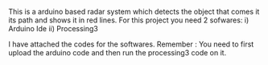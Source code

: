 This is a arduino based radar system which detects the object that comes it its path and shows it in red lines.
For this project you need 2 sofwares:
i) Arduino Ide
ii) Processing3 

I have attached the codes for the softwares.
Remember : You need to first upload the arduino code and then run the processing3 code on it.
